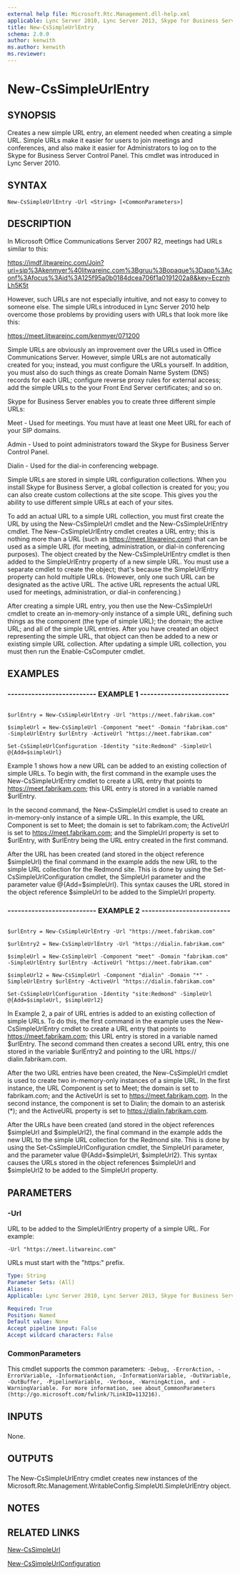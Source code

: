 ```yaml
---
external help file: Microsoft.Rtc.Management.dll-help.xml
applicable: Lync Server 2010, Lync Server 2013, Skype for Business Server 2015, Skype for Business Server 2019
title: New-CsSimpleUrlEntry
schema: 2.0.0
author: kenwith
ms.author: kenwith
ms.reviewer:
---
```


# New-CsSimpleUrlEntry

## SYNOPSIS

Creates a new simple URL entry, an element needed when creating a simple URL.
Simple URLs make it easier for users to join meetings and conferences, and also make it easier for Administrators to log on to the Skype for Business Server Control Panel.
This cmdlet was introduced in Lync Server 2010.



## SYNTAX

```
New-CsSimpleUrlEntry -Url <String> [<CommonParameters>]
```

## DESCRIPTION

In Microsoft Office Communications Server 2007 R2, meetings had URLs similar to this:

https://imdf.litwareinc.com/Join?uri=sip%3Akenmyer%40litwareinc.com%3Bgruu%3Bopaque%3Dapp%3Aconf%3Afocus%3Aid%3A125f95a0b0184dcea706f1a0191202a8&key=EcznhLh5K5t

However, such URLs are not especially intuitive, and not easy to convey to someone else.
The simple URLs introduced in Lync Server 2010 help overcome those problems by providing users with URLs that look more like this:

https://meet.litwareinc.com/kenmyer/071200

Simple URLs are obviously an improvement over the URLs used in Office Communications Server.
However, simple URLs are not automatically created for you; instead, you must configure the URLs yourself.
In addition, you must also do such things as create Domain Name System (DNS) records for each URL; configure reverse proxy rules for external access; add the simple URLs to the your Front End Server certificates; and so on.

Skype for Business Server enables you to create three different simple URLs:

Meet - Used for meetings.
You must have at least one Meet URL for each of your SIP domains.

Admin - Used to point administrators toward the Skype for Business Server Control Panel.

Dialin - Used for the dial-in conferencing webpage.

Simple URLs are stored in simple URL configuration collections.
When you install Skype for Business Server, a global collection is created for you; you can also create custom collections at the site scope.
This gives you the ability to use different simple URLs at each of your sites.

To add an actual URL to a simple URL collection, you must first create the URL by using the New-CsSimpleUrl cmdlet and the New-CsSimpleUrlEntry cmdlet.
The New-CsSimpleUrlEntry cmdlet creates a URL entry; this is nothing more than a URL (such as https://meet.litwareinc.com) that can be used as a simple URL (for meeting, administration, or dial-in conferencing purposes).
The object created by the New-CsSimpleUrlEntry cmdlet is then added to the SimpleUrlEntry property of a new simple URL.
You must use a separate cmdlet to create the object; that's because the SimpleUrlEntry property can hold multiple URLs.
(However, only one such URL can be designated as the active URL.
The active URL represents the actual URL used for meetings, administration, or dial-in conferencing.)

After creating a simple URL entry, you then use the New-CsSimpleUrl cmdlet to create an in-memory-only instance of a simple URL, defining such things as the component (the type of simple URL); the domain; the active URL; and all of the simple URL entries.
After you have created an object representing the simple URL, that object can then be added to a new or existing simple URL collection.
After updating a simple URL collection, you must then run the Enable-CsComputer cmdlet.



## EXAMPLES

### -------------------------- EXAMPLE 1 -------------------------- 
```

$urlEntry = New-CsSimpleUrlEntry -Url "https://meet.fabrikam.com"

$simpleUrl = New-CsSimpleUrl -Component "meet" -Domain "fabrikam.com" -SimpleUrlEntry $urlEntry -ActiveUrl "https://meet.fabrikam.com"

Set-CsSimpleUrlConfiguration -Identity "site:Redmond" -SimpleUrl @{Add=$simpleUrl}
```

Example 1 shows how a new URL can be added to an existing collection of simple URLs.
To begin with, the first command in the example uses the New-CsSimpleUrlEntry cmdlet to create a URL entry that points to https://meet.fabrikam.com; this URL entry is stored in a variable named $urlEntry.

In the second command, the New-CsSimpleUrl cmdlet is used to create an in-memory-only instance of a simple URL.
In this example, the URL Component is set to Meet; the domain is set to fabrikam.com; the ActiveUrl is set to https://meet.fabrikam.com; and the SimpleUrl property is set to $urlEntry, with $urlEntry being the URL entry created in the first command.

After the URL has been created (and stored in the object reference $simpleUrl) the final command in the example adds the new URL to the simple URL collection for the Redmond site.
This is done by using the Set-CsSimpleUrlConfiguration cmdlet, the SimpleUrl parameter and the parameter value @{Add=$simpleUrl}.
This syntax causes the URL stored in the object reference $simpleUrl to be added to the SimpleUrl property.


### -------------------------- EXAMPLE 2 -------------------------- 
```

$urlEntry = New-CsSimpleUrlEntry -Url "https://meet.fabrikam.com"

$urlEntry2 = New-CsSimpleUrlEntry -Url "https://dialin.fabrikam.com"

$simpleUrl = New-CsSimpleUrl -Component "meet" -Domain "fabrikam.com" -SimpleUrlEntry $urlEntry -ActiveUrl "https://meet.fabrikam.com"

$simpleUrl2 = New-CsSimpleUrl -Component "dialin" -Domain "*" -SimpleUrlEntry $urlEntry -ActiveUrl "https://dialin.fabrikam.com"

Set-CsSimpleUrlConfiguration -Identity "site:Redmond" -SimpleUrl @{Add=$simpleUrl, $simpleUrl2}
```

In Example 2, a pair of URL entries is added to an existing collection of simple URLs.
To do this, the first command in the example uses the New-CsSimpleUrlEntry cmdlet to create a URL entry that points to https://meet.fabrikam.com; this URL entry is stored in a variable named $urlEntry.
The second command then creates a second URL entry, this one stored in the variable $urlEntry2 and pointing to the URL https:// dialin.fabrikam.com.

After the two URL entries have been created, the New-CsSimpleUrl cmdlet is used to create two in-memory-only instances of a simple URL.
In the first instance, the URL Component is set to Meet; the domain is set to fabrikam.com; and the ActiveUrl is set to https://meet.fabrikam.com.
In the second instance, the component is set to Dialin; the domain to an asterisk (*); and the ActiveURL property is set to https://dialin.fabrikam.com.

After the URLs have been created (and stored in the object references $simpleUrl and $simpleUrl2), the final command in the example adds the new URL to the simple URL collection for the Redmond site.
This is done by using the Set-CsSimpleUrlConfiguration cmdlet, the SimpleUrl parameter, and the parameter value @{Add=$simpleUrl, $simpleUrl2}.
This syntax causes the URLs stored in the object references $simpleUrl and $simpleUrl2 to be added to the SimpleUrl property.


## PARAMETERS

### -Url

URL to be added to the SimpleUrlEntry property of a simple URL.
For example:

`-Url "https://meet.litwareinc.com"`

URLs must start with the "https:" prefix.



```yaml
Type: String
Parameter Sets: (All)
Aliases: 
Applicable: Lync Server 2010, Lync Server 2013, Skype for Business Server 2015, Skype for Business Server 2019

Required: True
Position: Named
Default value: None
Accept pipeline input: False
Accept wildcard characters: False
```

### CommonParameters
This cmdlet supports the common parameters: `-Debug, -ErrorAction, -ErrorVariable, -InformationAction, -InformationVariable, -OutVariable, -OutBuffer, -PipelineVariable, -Verbose, -WarningAction, and -WarningVariable. For more information, see about_CommonParameters (http://go.microsoft.com/fwlink/?LinkID=113216).`

## INPUTS

###  
None.

## OUTPUTS

###  
The New-CsSimpleUrlEntry cmdlet creates new instances of the Microsoft.Rtc.Management.WritableConfig.SimpleUtl.SimpleUrlEntry object.

## NOTES

## RELATED LINKS

[New-CsSimpleUrl](New-CsSimpleUrl.md)

[New-CsSimpleUrlConfiguration](New-CsSimpleUrlConfiguration.md)


